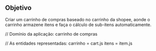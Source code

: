 ## Objetivo

Criar um carrinho de compras baseado no carrinho da shopee, aonde o carrinho armazene itens e faça o cálculo de sub-itens automaticamente.

// Domínio da aplicação: carrinho de compras

// As entidades representadas: 
    carrinho = cart.js
    itens = item.js